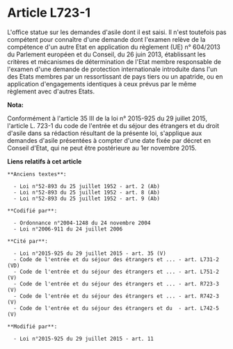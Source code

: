 # Article L723-1

L'office statue sur les demandes d'asile dont il est saisi. Il n'est toutefois pas compétent pour connaître d'une demande
dont l'examen relève de la compétence d'un autre Etat en application du règlement (UE) n° 604/2013 du Parlement européen et
du Conseil, du 26 juin 2013, établissant les critères et mécanismes de détermination de l'Etat membre responsable de l'examen
d'une demande de protection internationale introduite dans l'un des Etats membres par un ressortissant de pays tiers ou un
apatride, ou en application d'engagements identiques à ceux prévus par le même règlement avec d'autres Etats.

**Nota:**

Conformément à l'article 35 III de la loi n° 2015-925 du 29 juillet 2015, l'article L. 723-1 du code de l'entrée et du séjour
des étrangers et du droit d'asile dans sa rédaction résultant de la présente loi, s'applique aux demandes d'asile présentées
à compter d'une date fixée par décret en Conseil d'Etat, qui ne peut être postérieure au 1er novembre 2015.

**Liens relatifs à cet article**

	**Anciens textes**:

	  - Loi n°52-893 du 25 juillet 1952 - art. 2 (Ab)
	  - Loi n°52-893 du 25 juillet 1952 - art. 8 (Ab)
	  - Loi n°52-893 du 25 juillet 1952 - art. 9 (Ab)

	**Codifié par**:

	  - Ordonnance n°2004-1248 du 24 novembre 2004
	  - Loi n°2006-911 du 24 juillet 2006

	**Cité par**:

	  - Loi n°2015-925 du 29 juillet 2015 - art. 35 (V)
	  - Code de l'entrée et du séjour des étrangers et ... - art. L731-2 (VD)
	  - Code de l'entrée et du séjour des étrangers et ... - art. L751-2 (V)
	  - Code de l'entrée et du séjour des étrangers et ... - art. R723-3 (V)
	  - Code de l'entrée et du séjour des étrangers et ... - art. R742-3 (V)
	  - Code de l'entrée et du séjour des étrangers et du  - art. L742-5 (V)

	**Modifié par**:

	  - Loi n°2015-925 du 29 juillet 2015 - art. 11
